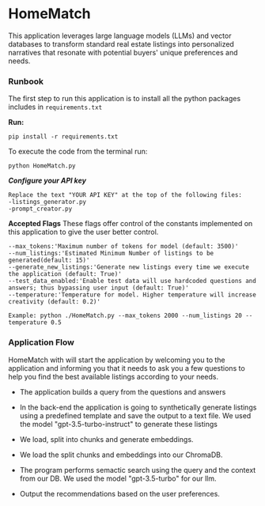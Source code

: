 # HomeMatch

This application leverages large language models (LLMs) and vector databases to transform standard real estate listings into personalized narratives that resonate with potential buyers' unique preferences and needs.

### Runbook
The first step to run this application is to install all the python packages includes in `requirements.txt`

**Run:**
```
pip install -r requirements.txt
```

To execute the code from the terminal run:

```
python HomeMatch.py
```

***Configure your API key***

```
Replace the text "YOUR API KEY" at the top of the following files:
-listings_generator.py
-prompt_creator.py
```

**Accepted Flags**
These flags offer control of the constants implemented on this application to give the user better control.

```
--max_tokens:'Maximum number of tokens for model (default: 3500)'
--num_listings:'Estimated Minimum Number of listings to be generated(default: 15)'
--generate_new_listings:'Generate new listings every time we execute the application (default: True)'
--test_data_enabled:'Enable test data will use hardcoded questions and answers; thus bypassing user input (default: True)'
--temperature:'Temperature for model. Higher temperature will increase creativity (default: 0.2)'

Example: python ./HomeMatch.py --max_tokens 2000 --num_listings 20 --temperature 0.5

```

### Application Flow

HomeMatch with will start the application by welcoming you to the application and informing you that it needs to ask you a few questions to help you find the best available listings according to your needs.

- The application builds a query from the questions and answers

- In the back-end the application is going to synthetically generate listings using a predefined template and save the output to a text file. We used the model "gpt-3.5-turbo-instruct" to generate these listings

- We load, split into chunks and generate embeddings.

- We load the split chunks and embeddings into our ChromaDB.

- The program performs semactic search using the query and the context from our DB.  We used the model "gpt-3.5-turbo" for our llm.

- Output the recommendations based on the user preferences.


